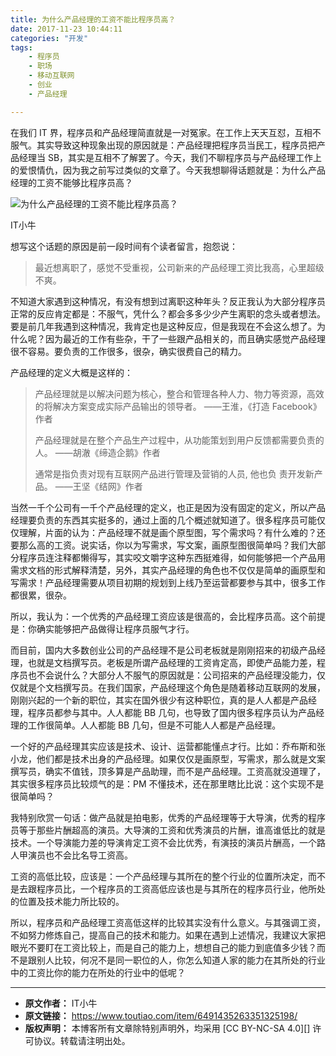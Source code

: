 ```yaml
---
title: 为什么产品经理的工资不能比程序员高？
date: 2017-11-23 10:44:11
categories: "开发"
tags:
	- 程序员
	- 职场
	- 移动互联网
	- 创业
	- 产品经理

---
```


在我们 IT 界，程序员和产品经理简直就是一对冤家。在工作上天天互怼，互相不服气。其实导致这种现象出现的原因就是：产品经理把程序员当民工，程序员把产品经理当 SB，其实是互相不了解罢了。今天，我们不聊程序员与产品经理工作上的爱恨情仇，因为我之前写过类似的文章了。今天我想聊得话题就是：为什么产品经理的工资不能够比程序员高？

![为什么产品经理的工资不能比程序员高？][MNZU-FYRR-YUVJ.jpg]

IT小牛

想写这个话题的原因是前一段时间有个读者留言，抱怨说：

> 最近想离职了，感觉不受重视，公司新来的产品经理工资比我高，心里超级不爽。

不知道大家遇到这种情况，有没有想到过离职这种年头？反正我认为大部分程序员正常的反应肯定都是：不服气，凭什么？都会多多少少产生离职的念头或者想法。要是前几年我遇到这种情况，我肯定也是这种反应，但是我现在不会这么想了。为什么呢？因为最近的工作有些杂，干了一些跟产品相关的，而且确实感觉产品经理很不容易。要负责的工作很多，很杂，确实很费自己的精力。

产品经理的定义大概是这样的：

> 产品经理就是以解决问题为核心，整合和管理各种人力、物力等资源，高效的将解决方案变成实际产品输出的领导者。 ——王淮，《打造 Facebook》作者
> 
> 产品经理就是在整个产品生产过程中，从功能策划到用户反馈都需要负责的人。 ——胡澈《缔造企鹅》作者
> 
> 通常是指负责对现有互联网产品进行管理及营销的人员, 他也负 责开发新产品。 ——王坚《结网》作者

当然一千个公司有一千个产品经理的定义，也正是因为没有固定的定义，所以产品经理要负责的东西其实挺多的，通过上面的几个概述就知道了。很多程序员可能仅仅理解，片面的认为：产品经理不就是画个原型图，写个需求吗？有什么难的？还要那么高的工资。说实话，你以为写需求，写文案，画原型图很简单吗？我们大部分程序员连注释都懒得写，其实咬文嚼字这种东西挺难得，如何能够把一个产品用需求文档的形式解释清楚，另外，其实产品经理的角色也不仅仅是简单的画原型和写需求！产品经理需要从项目初期的规划到上线乃至运营都要参与其中，很多工作都很累，很杂。

所以，我认为：一个优秀的产品经理工资应该是很高的，会比程序员高。这个前提是：你确实能够把产品做得让程序员服气才行。

而目前，国内大多数创业公司的产品经理不是公司老板就是刚刚招来的初级产品经理，也就是文档撰写员。老板是所谓产品经理的工资肯定高，即使产品能力差，程序员也不会说什么？大部分人不服气的原因就是：公司招来的产品经理没能力，仅仅就是个文档撰写员。在我们国家，产品经理这个角色是随着移动互联网的发展，刚刚兴起的一个新的职位，其实在国外很少有这种职位，真的是人人都是产品经理，程序员都参与其中。人人都能 BB 几句，也导致了国内很多程序员认为产品经理的工作很简单。人人都能 BB 几句，但是不可能人人都是产品经理。

一个好的产品经理其实应该是技术、设计、运营都能懂点才行。比如：乔布斯和张小龙，他们都是技术出身的产品经理。如果仅仅是画原型，写需求，那么就是文案撰写员，确实不值钱，顶多算是产品助理，而不是产品经理。工资高就没道理了，其实很多程序员比较烦气的是：PM 不懂技术，还在那里瞎比比说：这个实现不是很简单吗？

我特别欣赏一句话：做产品就是拍电影，优秀的产品经理等于大导演，优秀的程序员等于那些片酬超高的演员。大导演的工资和优秀演员的片酬，谁高谁低比的就是技术。一个导演能力差的导演肯定工资不会比优秀，有演技的演员片酬高，一个路人甲演员也不会比名导工资高。

工资的高低比较，应该是：一个产品经理与其所在的整个行业的位置所决定，而不是去跟程序员比，一个程序员的工资高低应该也是与其所在的程序员行业，他所处的位置及技术能力所比较的。

所以，程序员和产品经理工资高低这样的比较其实没有什么意义。与其强调工资，不如努力修炼自己，提高自己的技术和能力。如果在遇到上述情况，我建议大家把眼光不要盯在工资比较上，而是自己的能力上，想想自己的能力到底值多少钱？而不是跟别人比较，何况不是同一职位的人，你怎么知道人家的能力在其所处的行业中的工资比你的能力在所处的行业中的低呢？

--------------------


[MNZU-FYRR-YUVJ.jpg]: /pro/os/crawler/MNZU-FYRR-YUVJ.jpg
 *  **原文作者：** IT小牛
 *  **原文链接：** https://www.toutiao.com/item/6491435263351325198/
 *  **版权声明：** 本博客所有文章除特别声明外，均采用 [CC BY-NC-SA 4.0][] 许可协议。转载请注明出处。